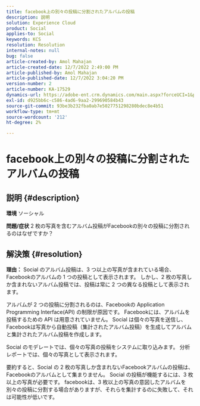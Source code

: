 ```yaml
---
title: facebook上の別々の投稿に分割されたアルバムの投稿
description: 説明
solution: Experience Cloud
product: Social
applies-to: Social
keywords: KCS
resolution: Resolution
internal-notes: null
bug: false
article-created-by: Amol Mahajan
article-created-date: 12/7/2022 2:49:00 PM
article-published-by: Amol Mahajan
article-published-date: 12/7/2022 3:04:20 PM
version-number: 2
article-number: KA-17529
dynamics-url: https://adobe-ent.crm.dynamics.com/main.aspx?forceUCI=1&pagetype=entityrecord&etn=knowledgearticle&id=e4b98d45-3e76-ed11-81aa-6045bd006a22
exl-id: d925bb6c-c586-4ad6-9aa2-299690584b43
source-git-commit: 93be3b232fba0ab7e5027751298280bdec8e4b51
workflow-type: tm+mt
source-wordcount: '212'
ht-degree: 2%

---
```


# facebook上の別々の投稿に分割されたアルバムの投稿

## 説明 {#description}

<b>環境</b>
ソーシャル


<b>問題/症状</b>
2 枚の写真を含むアルバム投稿がFacebookの別々の投稿に分割されるのはなぜですか？


## 解決策 {#resolution}

<b>理由：</b>
Social のアルバム投稿は、3 つ以上の写真が含まれている場合、Facebookのアルバムの 1 つの投稿として表示されます。 しかし、2 枚の写真しか含まれないアルバム投稿では、投稿は常に 2 つの異なる投稿として表示されます。

アルバムが 2 つの投稿に分割されるのは、Facebookの Application Programming Interface(API) の制限が原因です。 Facebookには、アルバムを投稿するための API は用意されていません。 Social は個々の写真を送信し、Facebookは写真から自動投稿（集計されたアルバム投稿）を生成してアルバムと集計されたアルバム投稿を作成します。

Social のモデレートでは、個々の写真の投稿をシステムに取り込みます。 分析レポートでは、個々の写真として表示されます。

要約すると、Social の 2 枚の写真しか含まれないFacebookアルバムの投稿は、Facebookのアルバムとして集まりません。 Social の投稿が機能するには、3 枚以上の写真が必要です。 facebookは、3 枚以上の写真の意図したアルバムを別々の投稿に分割する場合がありますが、それらを集計するのに失敗して、それは可能性が低いです。
